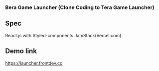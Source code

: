 ### Bera Game Launcher (Clone Coding to Tera Game Launcher)
## Spec
React.js with Styled-components
JamStack(Vercel.com)

## Demo link
https://launcher.frontdev.co


